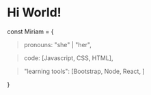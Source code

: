 <h1><strong>Hi World!</strong></h1>
const Miriam = { </br>
  <blockquote>pronouns: "she" | "her",</br></blockquote>
  <blockquote>code: [Javascript, CSS, HTML],</br></blockquote>
  <blockquote>"learning tools": [Bootstrap, Node, React, ]</br></blockquote>
  }
<!--
**MiriamDiazpc/MiriamDiazpc** is a ✨ _special_ ✨ repository because its `README.md` (this file) appears on your GitHub profile.

Here are some ideas to get you started:

- 🔭 I’m currently working on ...
- 🌱 I’m currently learning ...
- 👯 I’m looking to collaborate on ...
- 🤔 I’m looking for help with ...
- 💬 Ask me about ...
- 📫 How to reach me: ...
- 😄 Pronouns: ...
- ⚡ Fun fact: ...
-->
